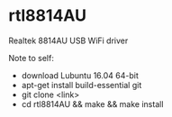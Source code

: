 # rtl8814AU
Realtek 8814AU USB WiFi driver

Note to self:
 - download Lubuntu 16.04 64-bit
 - apt-get install build-essential git
 - git clone \<link\>
 - cd rtl8814AU && make && make install
